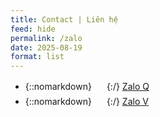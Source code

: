 ```yaml
---
title: Contact | Liên hệ
feed: hide
permalink: /zalo
date: 2025-08-19
format: list
---
```


- {::nomarkdown}<svg width="1.5rem" height="1.5rem" style="vertical-align: middle; fill: currentColor;" aria-label="Zalo"><use xlink:href="#zalo"></use></svg>{:/} [Zalo Q](http://go.vangquan.com/quan-zalo)
- {::nomarkdown}<svg width="1.5rem" height="1.5rem" style="vertical-align: middle; fill: currentColor;" aria-label="Zalo"><use xlink:href="#zalo"></use></svg>{:/} [Zalo V](http://go.vangquan.com/vang-zalo)
